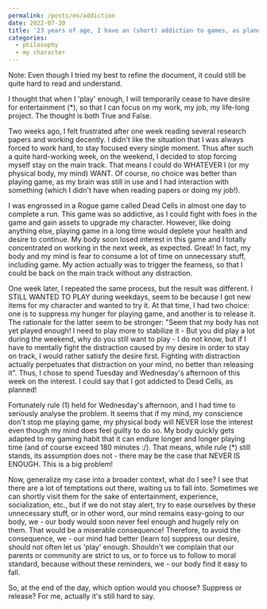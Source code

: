 ```yaml
---
permalink: /posts/en/addiction
date: 2022-07-30
title: '23 years of age, I have an (short) addiction to games, as planned!'
categories:
  - philosophy
  - my character
---
```


Note: Even though I tried my best to refine the document, it could still be quite hard to read and understand.

I thought that when I 'play' enough, I will temporarily cease to have desire for entertainment (\*), so that I can focus on my work, my job, my life-long project. The thought is both True and False.

Two weeks ago, I felt frustrated after one week reading several research papers and working decently. I didn't like the situation that I was always forced to work hard, to stay focused every single moment. Thus after such a quite hard-working week, on the weekend, I decided to stop forcing myself stay on the main track. That means I could do WHATEVER I (or my physical body, my mind) WANT. Of course, no choice was better than playing game, as my brain was still in use and I had interaction with something (which I didn't have when reading papers or doing my job!). 

I was engrossed in a Rogue game called Dead Cells in almost one day to complete a run. This game was so addictive, as I could fight with foes in the game and gain assets to upgrade my character. However, like doing anything else, playing game in a long time would deplete your health and desire to continue. My body soon losed interest in this game and I totally concentrated on working in the next week, as expected. Great! In fact, my body and my mind is fear to consume a lot of time on unnecessary stuff, including game. My action actually was to trigger the fearness, so that I could be back on the main track without any distraction.

One week later, I repeated the same process, but the result was different. I STILL WANTED TO PLAY during weekdays, seem to be because I got new items for my character and wanted to try it. At that time, I had two choice: one is to suppress my hunger for playing game, and another is to release it. The rationale for the latter seem to be stronger: "Seem that my body has not yet played enough! I need to play more to stabilize it - But you did play a lot during the weekend, why do you still want to play - I do not know, but if I have to mentally fight the distraction caused by my desire in order to stay on track, I would rather satisfy the desire first. Fighting with distraction actually perpetuates that distraction on your mind, no better than releasing it". Thus, I chose to spend Tuesday and Wednesday's afternoon of this week on the interest. I could say that I got addicted to Dead Cells, as planned!

Fortunately rule (1) held for Wednesday's afternoon, and I had time to seriously analyse the problem. It seems that if my mind, my conscience don't stop me playing game, my physical body will NEVER lose the interest even though my mind does feel guilty to do so. My body quickly gets adapted to my gaming habit that it can endure longer and longer playing time (and of course exceed 180 minutes :/). That means, while rule (\*) still stands, its assumption does not - there may be the case that NEVER IS ENOUGH. This is a big problem!

Now, generalize my case into a broader context, what do I see? I see that there are a lot of temptations out there, waiting us to fall into. Sometimes we can shortly visit them for the sake of entertainment, experience, socialization, etc., but if we do not stay alert, try to ease ourselves by these unnecessary stuff, or in other word, our mind remains easy-going to our body, we - our body would soon never feel enough and hugely rely on them. That would be a miserable consequence! Therefore, to avoid the consequence, we - our mind had better (learn to) suppress our desire, should not often let us 'play' enough. Shouldn't we complain that our parents or community are strict to us, or to force us to follow to moral standard, because without these reminders, we - our body find it easy to fall.

So, at the end of the day, which option would you choose? Suppress or release? For me, actually it's still hard to say.